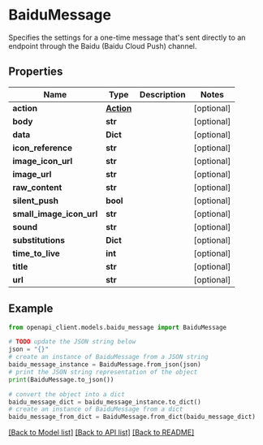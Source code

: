 # BaiduMessage

Specifies the settings for a one-time message that's sent directly to an endpoint through the Baidu (Baidu Cloud Push) channel.

## Properties

Name | Type | Description | Notes
------------ | ------------- | ------------- | -------------
**action** | [**Action**](Action.md) |  | [optional] 
**body** | **str** |  | [optional] 
**data** | **Dict** |  | [optional] 
**icon_reference** | **str** |  | [optional] 
**image_icon_url** | **str** |  | [optional] 
**image_url** | **str** |  | [optional] 
**raw_content** | **str** |  | [optional] 
**silent_push** | **bool** |  | [optional] 
**small_image_icon_url** | **str** |  | [optional] 
**sound** | **str** |  | [optional] 
**substitutions** | **Dict** |  | [optional] 
**time_to_live** | **int** |  | [optional] 
**title** | **str** |  | [optional] 
**url** | **str** |  | [optional] 

## Example

```python
from openapi_client.models.baidu_message import BaiduMessage

# TODO update the JSON string below
json = "{}"
# create an instance of BaiduMessage from a JSON string
baidu_message_instance = BaiduMessage.from_json(json)
# print the JSON string representation of the object
print(BaiduMessage.to_json())

# convert the object into a dict
baidu_message_dict = baidu_message_instance.to_dict()
# create an instance of BaiduMessage from a dict
baidu_message_from_dict = BaiduMessage.from_dict(baidu_message_dict)
```
[[Back to Model list]](../README.md#documentation-for-models) [[Back to API list]](../README.md#documentation-for-api-endpoints) [[Back to README]](../README.md)


